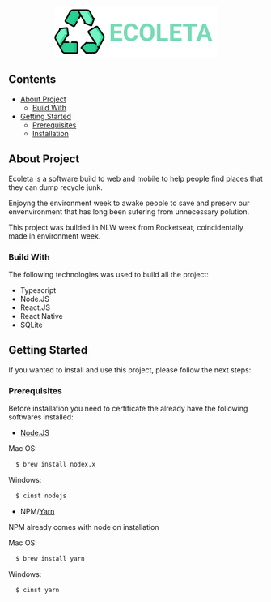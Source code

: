 <p align="center">
  <img src="./.github/logo.png" />

</p>

## Contents
  * [About Project](#about-project)
    * [Build With](#build-with)
  * [Getting Started](#getting-started)
    * [Prerequisites](#prerequisites)
    * [Installation](#installation)
    
## About Project
Ecoleta is a software build to web and mobile to help people find places that they can dump recycle junk.

Enjoyng the environment week to awake people to save and preserv our envenvironment that has long been sufering from unnecessary polution.

This project was builded in NLW week from Rocketseat, coincidentally made in environment week.

### Build With
The following technologies was used to build all the project:
* Typescript
* Node.JS
* React.JS
* React Native
* SQLite

## Getting Started
If you wanted to install and use this project, please follow the next steps:

### Prerequisites
Before installation you need to certificate the already have the following softwares installed:
* [Node.JS](https://nodejs.org/en/)
  
Mac OS:
```sh
  $ brew install nodex.x
```

Windows:
```sh
  $ cinst nodejs
```

* NPM/[Yarn](https://classic.yarnpkg.com/pt-BR/docs/getting-started)

NPM already comes with node on installation
  
Mac OS:
```sh
  $ brew install yarn
```

Windows:
```sh
  $ cinst yarn
```
